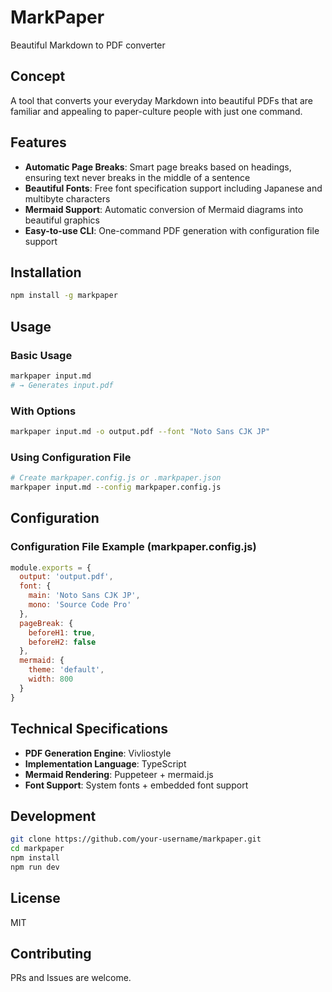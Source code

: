 # MarkPaper

Beautiful Markdown to PDF converter

## Concept

A tool that converts your everyday Markdown into beautiful PDFs that are familiar and appealing to paper-culture people with just one command.

## Features

- **Automatic Page Breaks**: Smart page breaks based on headings, ensuring text never breaks in the middle of a sentence
- **Beautiful Fonts**: Free font specification support including Japanese and multibyte characters
- **Mermaid Support**: Automatic conversion of Mermaid diagrams into beautiful graphics
- **Easy-to-use CLI**: One-command PDF generation with configuration file support

## Installation

```bash
npm install -g markpaper
```

## Usage

### Basic Usage

```bash
markpaper input.md
# → Generates input.pdf
```

### With Options

```bash
markpaper input.md -o output.pdf --font "Noto Sans CJK JP"
```

### Using Configuration File

```bash
# Create markpaper.config.js or .markpaper.json
markpaper input.md --config markpaper.config.js
```

## Configuration

### Configuration File Example (markpaper.config.js)

```javascript
module.exports = {
  output: 'output.pdf',
  font: {
    main: 'Noto Sans CJK JP',
    mono: 'Source Code Pro'
  },
  pageBreak: {
    beforeH1: true,
    beforeH2: false
  },
  mermaid: {
    theme: 'default',
    width: 800
  }
}
```

## Technical Specifications

- **PDF Generation Engine**: Vivliostyle
- **Implementation Language**: TypeScript
- **Mermaid Rendering**: Puppeteer + mermaid.js
- **Font Support**: System fonts + embedded font support

## Development

```bash
git clone https://github.com/your-username/markpaper.git
cd markpaper
npm install
npm run dev
```

## License

MIT

## Contributing

PRs and Issues are welcome.